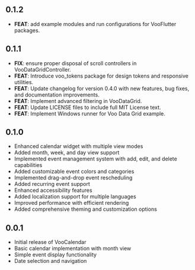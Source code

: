 ## 0.1.2

 - **FEAT**: add example modules and run configurations for VooFlutter packages.

## 0.1.1

 - **FIX**: ensure proper disposal of scroll controllers in VooDataGridController.
 - **FEAT**: Introduce voo_tokens package for design tokens and responsive utilities.
 - **FEAT**: Update changelog for version 0.4.0 with new features, bug fixes, and documentation improvements.
 - **FEAT**: Implement advanced filtering in VooDataGrid.
 - **FEAT**: Update LICENSE files to include full MIT License text.
 - **FEAT**: Implement Windows runner for Voo Data Grid example.

## 0.1.0

* Enhanced calendar widget with multiple view modes
* Added month, week, and day view support
* Implemented event management system with add, edit, and delete capabilities
* Added customizable event colors and categories
* Implemented drag-and-drop event rescheduling
* Added recurring event support
* Enhanced accessibility features
* Added localization support for multiple languages
* Improved performance with efficient rendering
* Added comprehensive theming and customization options

## 0.0.1

* Initial release of VooCalendar
* Basic calendar implementation with month view
* Simple event display functionality
* Date selection and navigation
